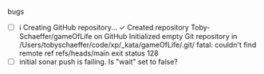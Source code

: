 bugs
- [ ] ℹ️ Creating GitHub repository...
    ✓ Created repository Toby-Schaeffer/gameOfLife on GitHub
    Initialized empty Git repository in /Users/tobyschaeffer/code/xp/_kata/gameOfLife/.git/
    fatal: couldn't find remote ref refs/heads/main
    exit status 128
- [ ] initial sonar push is failing.  Is "wait" set to false?  
